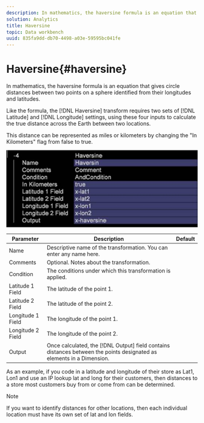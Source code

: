 ```yaml
---
description: In mathematics, the haversine formula is an equation that gives circle distances between two points on a sphere identified from their longitudes and latitudes.
solution: Analytics
title: Haversine
topic: Data workbench
uuid: 835fa9dd-db70-4498-a03e-59595bc041fe
---
```


# Haversine{#haversine}

In mathematics, the haversine formula is an equation that gives circle distances between two points on a sphere identified from their longitudes and latitudes.

 Like the formula, the [!DNL Haversine] transform requires two sets of [!DNL Latitude] and [!DNL Longitude] settings, using these four inputs to calculate the true distance across the Earth between two locations.

This distance can be represented as miles or kilometers by changing the "In Kilometers" flag from false to true.

![](assets/cfg_TransformationType_Haversine.png)

|  Parameter  | Description  | Default  |
|---|---|---|
|  Name  | Descriptive name of the transformation. You can enter any name here.  | |
|  Comments  | Optional. Notes about the transformation.  | |
|  Condition  | The conditions under which this transformation is applied.  | |
|  Latitude 1 Field  | The latitude of the point 1. | |
|  Latitude 2 Field  | The latitude of the point 2.  | |
|  Longitude 1 Field  | The longitude of the point 1. | |
|  Longitude 2 Field  | The longitude of the point 2.  | |
|  Output  |Once calculated, the [!DNL Output] field contains distances between the points designated as elements in a Dimension.  | |

As an example, if you code in a latitude and longitude of their store as Lat1, Lon1 and use an IP lookup lat and long for their customers, then distances to a store most customers buy from or come from can be determined.

>[!NOTE]
>
>If you want to identify distances for other locations, then each individual location must have its own set of lat and lon fields.

